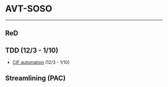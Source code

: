 # AVT-SOSO



---

## ReD


## TDD (12/3 - 1/10)
- [CIF automation](https://github.com/jerrytigerxu/AVT-SOSO/tree/main/CIF-Automation) (12/3 - 1/10)

## Streamlining (PAC)


